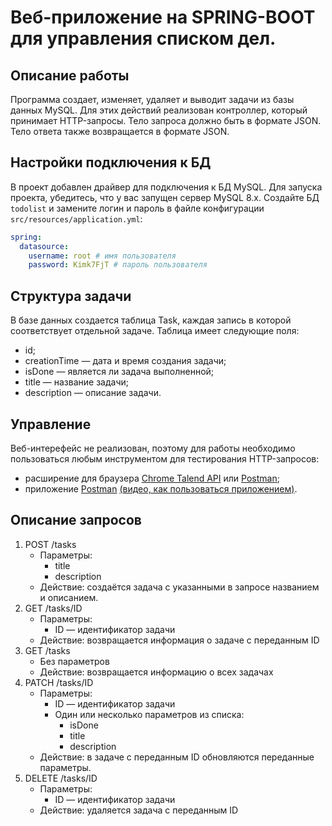 # Веб-приложение на SPRING-BOOT для управления списком дел.

## Описание работы
Программа создает, изменяет, удаляет и выводит задачи из базы данных MySQL.
Для этих действий реализован контроллер, который принимает HTTP-запросы.
Тело запроса должно быть в формате JSON. Тело ответа также возвращается в формате JSON.

## Настройки подключения к БД
В проект добавлен драйвер для подключения к БД MySQL. Для запуска проекта,
убедитесь, что у вас запущен сервер MySQL 8.x.
Создайте БД `todolist` и замените логин и пароль
в файле конфигурации `src/resources/application.yml`:

```yaml
spring:
  datasource:
    username: root # имя пользователя
    password: Kimk7FjT # пароль пользователя
```

## Структура задачи
В базе данных создается таблица Task, каждая запись в которой 
соответствует отдельной задаче. Таблица имеет следующие поля:
* id;
* creationTime — дата и время создания задачи;
* isDone — является ли задача выполненной;
* title — название задачи;
* description — описание задачи.

## Управление
Веб-интерефейс не реализован, поэтому для работы необходимо пользоваться
любым инструментом для тестирования HTTP-запросов:
* расширение для браузера [Chrome Talend API](https://chrome.google.com/webstore/detail/talend-api-tester-free-ed/aejoelaoggembcahagimdiliamlcdmfm)
или [Postman](https://chrome.google.com/webstore/detail/postman/fhbjgbiflinjbdggehcddcbncdddomop?hl=ru);
* приложение [Postman](https://www.postman.com/downloads/) [(видео, как пользоваться приложением)](https://youtu.be/V1fRT3RVCRw).

## Описание запросов
1. POST /tasks
    * Параметры:
      * title
      * description
    * Действие: создаётся задача с указанными в запросе названием и описанием.
2. GET /tasks/ID
   * Параметры:
      * ID — идентификатор задачи
   * Действие: возвращается информация о задаче с переданным ID
3. GET /tasks
   * Без параметров     
   * Действие: возвращается информацию о всех задачах
4. PATCH /tasks/ID
   * Параметры:
     * ID — идентификатор задачи
     * Один или несколько параметров из списка:
       * isDone
       * title
       * description
   * Действие: в задаче с переданным ID обновляются переданные параметры.
5. DELETE /tasks/ID
   * Параметры:
     * ID — идентификатор задачи
   * Действие: удаляется задача с переданным ID